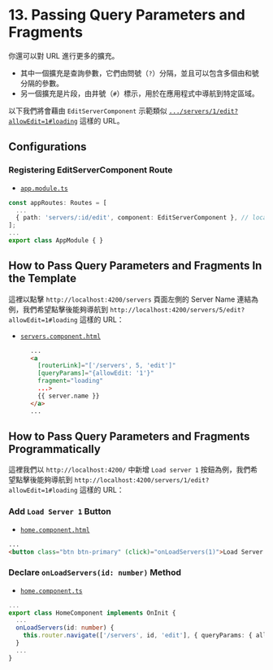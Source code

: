 # 13. Passing Query Parameters and Fragments

你還可以對 URL 進行更多的擴充。

- 其中一個擴充是查詢參數，它們由問號（`?`）分隔，並且可以包含多個由和號分隔的參數。
- 另一個擴充是片段，由井號（`#`）標示，用於在應用程式中導航到特定區域。

以下我們將會藉由 `EditServerComponent` 示範類似 [`.../servers/1/edit?allowEdit=1#loading`](http://localhost:4200/servers/1/edit?allowEdit=1#loading) 這樣的 URL。

## Configurations

### Registering EditServerComponent Route

- [`app.module.ts`](../../routing-app/src/app/app.module.ts)

```ts
const appRoutes: Routes = [
  ...
  { path: 'servers/:id/edit', component: EditServerComponent }, // localhost:4200/servers/:id/edit
];
...
export class AppModule { }
```

## How to Pass Query Parameters and Fragments In the Template

這裡以點擊 `http://localhost:4200/servers` 頁面左側的 Server Name 連結為例，我們希望點擊後能夠導航到 `http://localhost:4200/servers/5/edit?allowEdit=1#loading` 這樣的 URL：

- [`servers.component.html`](../../routing-app/src/app/servers/servers.component.html)

```html
      ...
      <a
        [routerLink]="['/servers', 5, 'edit']"
        [queryParams]="{allowEdit: '1'}"
        fragment="loading"
        ...>
        {{ server.name }}
      </a>
      ...
```

## How to Pass Query Parameters and Fragments Programmatically

這裡我們以 `http://localhost:4200/` 中新增 `Load server 1` 按鈕為例，我們希望點擊後能夠導航到 `http://localhost:4200/servers/1/edit?allowEdit=1#loading` 這樣的 URL：

### Add `Load Server 1` Button

- [`home.component.html`](../../routing-app/src/app/home/home.component.html)

```html
...
<button class="btn btn-primary" (click)="onLoadServers(1)">Load Server 1</button>
```

### Declare `onLoadServers(id: number)` Method

- [`home.component.ts`](../../routing-app/src/app/home/home.component.ts)

```ts
...
export class HomeComponent implements OnInit {
  ...
  onLoadServers(id: number) {
    this.router.navigate(['/servers', id, 'edit'], { queryParams: { allowEdit: '1' }, fragment: 'loading'});
  }
  ...
}
```